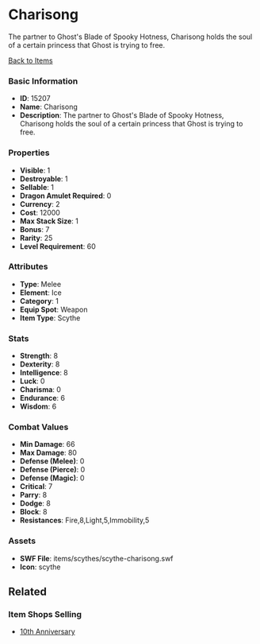 # Charisong

The partner to Ghost's Blade of Spooky Hotness, Charisong holds the soul of a certain princess that Ghost is trying to free. 

[Back to Items](../items.md)

### Basic Information

- **ID**: 15207
- **Name**: Charisong
- **Description**: The partner to Ghost&#039;s Blade of Spooky Hotness, Charisong holds the soul of a certain princess that Ghost is trying to free. 

### Properties

- **Visible**: 1
- **Destroyable**: 1
- **Sellable**: 1
- **Dragon Amulet Required**: 0
- **Currency**: 2
- **Cost**: 12000
- **Max Stack Size**: 1
- **Bonus**: 7
- **Rarity**: 25
- **Level Requirement**: 60

### Attributes

- **Type**: Melee
- **Element**: Ice
- **Category**: 1
- **Equip Spot**: Weapon
- **Item Type**: Scythe

### Stats

- **Strength**: 8
- **Dexterity**: 8
- **Intelligence**: 8
- **Luck**: 0
- **Charisma**: 0
- **Endurance**: 6
- **Wisdom**: 6

### Combat Values

- **Min Damage**: 66
- **Max Damage**: 80
- **Defense (Melee)**: 0
- **Defense (Pierce)**: 0
- **Defense (Magic)**: 0
- **Critical**: 7
- **Parry**: 8
- **Dodge**: 8
- **Block**: 8
- **Resistances**: Fire,8,Light,5,Immobility,5

### Assets

- **SWF File**: items/scythes/scythe-charisong.swf
- **Icon**: scythe

## Related

### Item Shops Selling

- [10th Anniversary](../item-shops/480-10th-anniversary.md)

